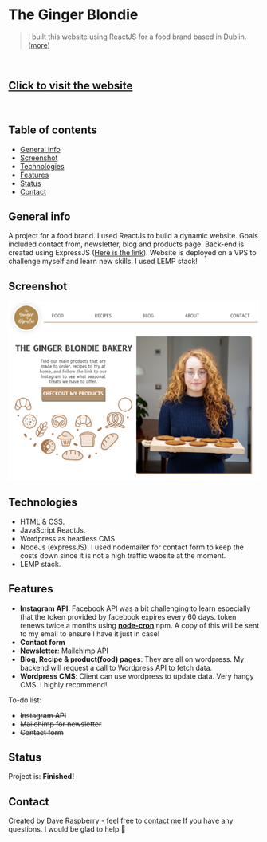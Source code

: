 # The Ginger Blondie
> I built this website using ReactJS for a food brand based in Dublin. ([more](#general-info))

&nbsp;

## [Click to visit the website](https://thegingerblondie.ie)

&nbsp;

## Table of contents

* [General info](#general-info)
* [Screenshot](#screenshot)
* [Technologies](#technologies)
* [Features](#features)
* [Status](#status)
* [Contact](#contact)

## General info

A project for a food brand. I used ReactJs to build a dynamic website. Goals included contact from, newsletter, blog and products page. Back-end is created using ExpressJS ([Here is the link](https://github.com/starchcode/gingerblondiebackend)).
Website is deployed on a VPS to challenge myself and learn new skills. I used LEMP stack!

## Screenshot 
![The Ginger Blondie website - screenshot][logo]

## Technologies

* HTML & CSS.
* JavaScript ReactJs.
* Wordpress as headless CMS
* NodeJs (expressJS): I used nodemailer for contact form to keep  the costs down since it is not a high traffic website at the moment.
* LEMP stack.

## Features

* __Instagram API__: Facebook API was a bit challenging to learn especially that the token provided by facebook expires every 60 days. token renews twice a months using [__node-cron__](https://www.npmjs.com/package/node-cron) npm. A copy of this will be sent to my email to ensure I have it just in case!
* __Contact form__
* __Newsletter__: Mailchimp API
* __Blog, Recipe & product(food) pages__: They are all on wordpress. My backend will request a call to Wordpress API to fetch data. 
* __Wordpress CMS__: Client can use wordpress to update data. Very hangy CMS. I highly recommend!

To-do list:

* ~~Instagram API~~
* ~~Mailchimp for newsletter~~
* ~~Contact form~~

## Status

Project is: __Finished!__

## Contact

Created by Dave Raspberry - feel free to [contact me](mailto:starchcode@gmail.com) If you have any questions. I would be glad to help 🥸

[logo]: ./readme/scrgingerblondie.png "The Ginger Blondie website - screenshot"
